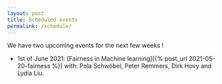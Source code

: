 ```yaml
---
layout: post
title: Scheduled events
permalink: /schedule/
---
```


We have two upcoming events for the next few weeks !

- 1st of June 2021: [Fairness in Machine learning]({% post_url 2021-05-20-fairness %}) with: Pola Schwöbel, Peter Remmers, Dirk Hovy and Lydia Liu.
